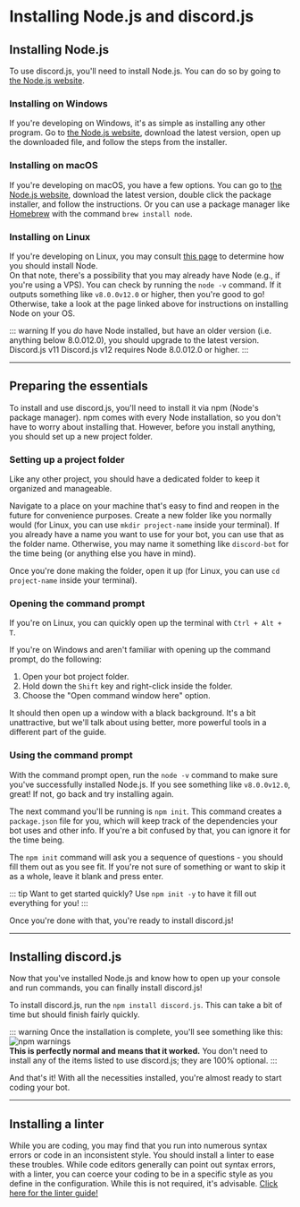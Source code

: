 # Installing Node.js and discord.js

## Installing Node.js

To use discord.js, you'll need to install Node.js. You can do so by going to [the Node.js website](https://nodejs.org/).

### Installing on Windows

If you're developing on Windows, it's as simple as installing any other program. Go to [the Node.js website](https://nodejs.org/), download the latest version, open up the downloaded file, and follow the steps from the installer.

### Installing on macOS

If you're developing on macOS, you have a few options. You can go to [the Node.js website](https://nodejs.org/), download the latest version, double click the package installer, and follow the instructions. Or you can use a package manager like [Homebrew](https://brew.sh/) with the command `brew install node`.

### Installing on Linux

If you're developing on Linux, you may consult [this page](https://nodejs.org/en/download/package-manager/) to determine how you should install Node.<br />On that note, there's a possibility that you may already have Node \(e.g., if you're using a VPS\). You can check by running the `node -v` command. If it outputs something like <branch version="11.x" inline>`v8.0.0`</branch><branch version="12.x" inline>`v12.0`</branch> or higher, then you're good to go! Otherwise, take a look at the page linked above for instructions on installing Node on your OS.

::: warning
If you _do_ have Node installed, but have an older version \(i.e. anything below <branch version="11.x" inline>8.0.0</branch><branch version="12.x" inline>12.0</branch>\), you should upgrade to the latest version. <branch version="11.x" inline>Discord.js v11</branch><branch version="12.x" inline> Discord.js v12</branch> requires Node <branch version="11.x" inline>8.0.0</branch><branch version="12.x" inline>12.0</branch> or higher.
:::

---

## Preparing the essentials

To install and use discord.js, you'll need to install it via npm \(Node's package manager\). npm comes with every Node installation, so you don't have to worry about installing that. However, before you install anything, you should set up a new project folder.

### Setting up a project folder

Like any other project, you should have a dedicated folder to keep it organized and manageable.

Navigate to a place on your machine that's easy to find and reopen in the future for convenience purposes. Create a new folder like you normally would (for Linux, you can use `mkdir project-name` inside your terminal). If you already have a name you want to use for your bot, you can use that as the folder name. Otherwise, you may name it something like `discord-bot` for the time being \(or anything else you have in mind\).

Once you're done making the folder, open it up (for Linux, you can use `cd project-name` inside your terminal).

### Opening the command prompt

If you're on Linux, you can quickly open up the terminal with `Ctrl + Alt + T`.

If you're on Windows and aren't familiar with opening up the command prompt, do the following:

1. Open your bot project folder.
2. Hold down the `Shift` key and right-click inside the folder.
3. Choose the "Open command window here" option.

It should then open up a window with a black background. It's a bit unattractive, but we'll talk about using better, more powerful tools in a different part of the guide.

### Using the command prompt

With the command prompt open, run the `node -v` command to make sure you've successfully installed Node.js. If you see something like <branch version="11.x" inline>`v8.0.0`</branch><branch version="12.x" inline>`v12.0`</branch>, great! If not, go back and try installing again.

The next command you'll be running is `npm init`. This command creates a `package.json` file for you, which will keep track of the dependencies your bot uses and other info. If you're a bit confused by that, you can ignore it for the time being.

The `npm init` command will ask you a sequence of questions - you should fill them out as you see fit. If you're not sure of something or want to skip it as a whole, leave it blank and press enter.

::: tip
Want to get started quickly? Use `npm init -y` to have it fill out everything for you!
:::

Once you're done with that, you're ready to install discord.js!

---

## Installing discord.js

Now that you've installed Node.js and know how to open up your console and run commands, you can finally install discord.js!

To install discord.js, run the `npm install discord.js`. This can take a bit of time but should finish fairly quickly.

::: warning
Once the installation is complete, you'll see something like this:
![npm warnings](~@/images/BbcuyJ6.png)<br/>
**This is perfectly normal and means that it worked.** You don't need to install any of the items listed to use discord.js; they are 100% optional.
:::

And that's it! With all the necessities installed, you're almost ready to start coding your bot.

---

## Installing a linter

While you are coding, you may find that you run into numerous syntax errors or code in an inconsistent style. You should install a linter to ease these troubles. While code editors generally can point out syntax errors, with a linter, you can coerce your coding to be in a specific style as you define in the configuration. While this is not required, it's advisable. [Click here for the linter guide!](/preparations/setting-up-a-linter.md)
